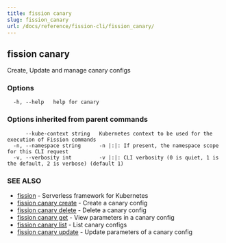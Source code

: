 ```yaml
---
title: fission canary
slug: fission_canary
url: /docs/reference/fission-cli/fission_canary/
---
```

## fission canary

Create, Update and manage canary configs

### Options

```
  -h, --help   help for canary
```

### Options inherited from parent commands

```
      --kube-context string   Kubernetes context to be used for the execution of Fission commands
  -n, --namespace string      -n |:|: If present, the namespace scope for this CLI request
  -v, --verbosity int         -v |:|: CLI verbosity (0 is quiet, 1 is the default, 2 is verbose) (default 1)
```

### SEE ALSO

* [fission](/docs/reference/fission-cli/fission/)	 - Serverless framework for Kubernetes
* [fission canary create](/docs/reference/fission-cli/fission_canary_create/)	 - Create a canary config
* [fission canary delete](/docs/reference/fission-cli/fission_canary_delete/)	 - Delete a canary config
* [fission canary get](/docs/reference/fission-cli/fission_canary_get/)	 - View parameters in a canary config
* [fission canary list](/docs/reference/fission-cli/fission_canary_list/)	 - List canary configs
* [fission canary update](/docs/reference/fission-cli/fission_canary_update/)	 - Update parameters of a canary config

